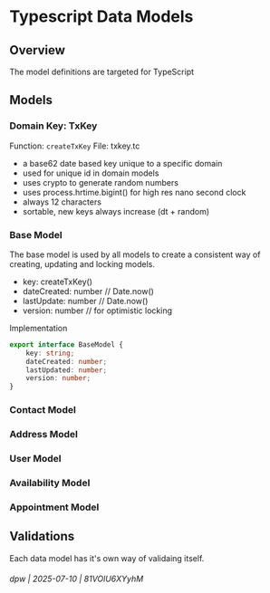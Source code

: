 # Typescript Data Models

## Overview

The model definitions are targeted for TypeScript

## Models

### Domain Key: TxKey

Function: `createTxKey`
File: txkey.tc

* a base62 date based key unique to a specific domain
* used for unique id in domain models
* uses crypto to generate random numbers
* uses process.hrtime.bigint() for high res nano second clock
* always 12 characters
* sortable, new keys always increase (dt + random)

### Base Model

The base model is used by all models to create a consistent way of creating, updating and locking models.

* key: createTxKey()
* dateCreated: number // Date.now()
* lastUpdate: number  // Date.now()
* version: number     // for optimistic locking

Implementation

```typescript
export interface BaseModel {
    key: string;
    dateCreated: number;
    lastUpdated: number;
    version: number;
}
```

### Contact Model

### Address Model

### User Model

### Availability Model

### Appointment Model

## Validations

Each data model has it's own way of validaing itself.

###### dpw | 2025-07-10 | 81VOlU6XYyhM

